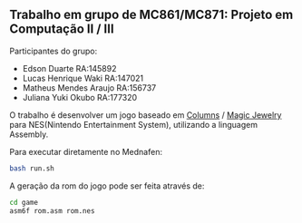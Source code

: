 Trabalho em grupo de MC861/MC871: Projeto em Computação II / III
---
Participantes do grupo:
* Edson Duarte RA:145892 
* Lucas Henrique Waki RA:147021 
* Matheus Mendes Araujo RA:156737 
* Juliana Yuki Okubo RA:177320

O trabalho é desenvolver um jogo baseado em
[Columns](https://www.youtube.com/watch?v=0p5yzwNA_Ls) /
[Magic Jewelry](https://www.youtube.com/watch?v=s5scYfg9HHA)
para NES(Nintendo Entertainment System), utilizando a linguagem Assembly.

Para executar diretamente no Mednafen:
```bash
bash run.sh
```

A geração da rom do jogo pode ser feita através de:
```bash
cd game
asm6f rom.asm rom.nes
```
